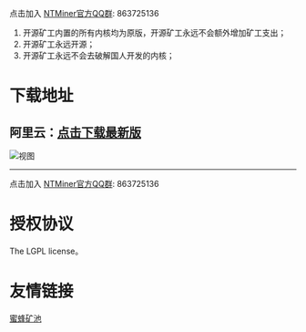 点击加入 <a href="http://qm.qq.com/cgi-bin/qm/qr?k=cvTZEdM92suKOTy0fjzdCvZkJ-tFFekn" target="_blank">NTMiner官方QQ群</a>: 863725136

1. 开源矿工内置的所有内核均为原版，开源矿工永远不会额外增加矿工支出；
2. 开源矿工永远开源；
3. 开源矿工永远不会去破解国人开发的内核；

# 下载地址
## 阿里云：[点击下载最新版](https://minerjson.oss-cn-beijing.aliyuncs.com/NTMiner.exe)


![视图](https://minerjson.oss-cn-beijing.aliyuncs.com/view.png?2 "NTMiner视图")

---
点击加入 <a href="http://qm.qq.com/cgi-bin/qm/qr?k=cvTZEdM92suKOTy0fjzdCvZkJ-tFFekn" target="_blank">NTMiner官方QQ群</a>: 863725136

# 授权协议
The LGPL license。

# 友情链接
<a href="https://www.beepool.org/" target="_blank">蜜蜂矿池</a>